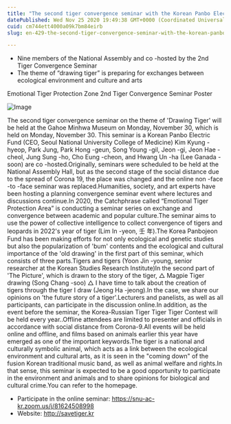```yaml
---
title: "The second tiger convergence seminar with the Korean Panbo Electric Fund and the members of the National Assembly"
datePublished: Wed Nov 25 2020 19:49:38 GMT+0000 (Coordinated Universal Time)
cuid: cm744ett4000a09k7bm84eirb
slug: en-429-the-second-tiger-convergence-seminar-with-the-korean-panbo-electric-fund-and-the-members-of-the-national-assembly

---
```



- Nine members of the National Assembly and co -hosted by the 2nd Tiger Convergence Seminar
- The theme of “drawing tiger” is preparing for exchanges between ecological environment and culture and arts

Emotional Tiger Protection Zone 2nd Tiger Convergence Seminar Poster

![Image](https://cdn.hashnode.com/res/hashnode/image/upload/v1739498359676/e9008a47-f1a0-49a1-8044-4def1665b165.jpeg)

The second tiger convergence seminar on the theme of 'Drawing Tiger' will be held at the Gahoe Minhwa Museum on Monday, November 30, which is held on Monday, November 30. This seminar is a Korean Panbo Electric Fund (CEO, Seoul National University College of Medicine) Kim Kyung -hyeop, Park Jung, Park Hong -geun, Song Young -gil, Jeon -gi, Jeon Hae -cheol, Jung Sung -ho, Cho Eung -cheon, and Hwang Un -ha (Lee Ganada -soon) are co -hosted.Originally, seminars were scheduled to be held at the National Assembly Hall, but as the second stage of the social distance due to the spread of Corona 19, the place was changed and the online non -face -to -face seminar was replaced.Humanities, society, and art experts have been hosting a planning convergence seminar event where lectures and discussions continue.In 2020, the Catchphrase called “Emotional Tiger Protection Area” is conducting a seminar series on exchange and convergence between academic and popular culture.The seminar aims to use the power of collective intelligence to collect convergence of tigers and leopards in 2022's year of tiger (Lim In -yeon, 壬 年).The Korea Panbojeon Fund has been making efforts for not only ecological and genetic studies but also the popularization of 'bum' contents and the ecological and cultural importance of the 'old drawing' in the first part of this seminar, which consists of three parts.Tigers and tigers (Yoon Jin -young, senior researcher at the Korean Studies Research Institute)In the second part of 'The Picture', which is drawn to the story of the tiger, △ Magpie Tiger drawing (Song Chang -soo) △ I have time to talk about the creation of tigers through the tiger I draw (Jeong Ha -jeong).In the case, we share our opinions on 'the future story of a tiger'.Lecturers and panelists, as well as all participants, can participate in the discussion online.In addition, as the event before the seminar, the Korea-Russian Tiger Tiger Tiger Contest will be held every year..Offline attendees are limited to presenter and officials in accordance with social distance from Corona-9.All events will be held online and offline, and films based on animals earlier this year have emerged as one of the important keywords.The tiger is a national and culturally symbolic animal, which acts as a link between the ecological environment and cultural arts, as it is seen in the "coming down" of the fusion Korean traditional music band, as well as animal welfare and rights.In that sense, this seminar is expected to be a good opportunity to participate in the environment and animals and to share opinions for biological and cultural crime.You can refer to the homepage.

- Participate in the online seminar: https://snu-ac-kr.zoom.us/j/81624508998
- Website: http://savetiger.kr